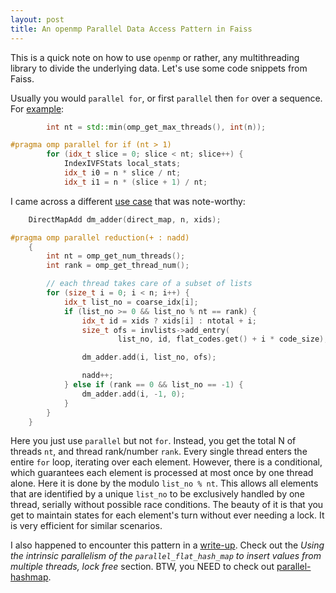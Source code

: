 ```yaml
---
layout: post
title: An openmp Parallel Data Access Pattern in Faiss
---
```


This is a quick note on how to use `openmp` or rather, any multithreading library to divide the underlying data. Let's use some code snippets from Faiss.

Usually you would `parallel for`, or first `parallel` then `for` over a sequence. For [example](https://github.com/facebookresearch/faiss/blob/v1.7.2/faiss/IndexIVF.cpp#L350):

```c++
        int nt = std::min(omp_get_max_threads(), int(n));

#pragma omp parallel for if (nt > 1)
        for (idx_t slice = 0; slice < nt; slice++) {
            IndexIVFStats local_stats;
            idx_t i0 = n * slice / nt;
            idx_t i1 = n * (slice + 1) / nt;
```

I came across a different [use case](https://github.com/facebookresearch/faiss/blob/v1.7.2/faiss/IndexIVF.cpp#L253) that was note-worthy:

```c++
    DirectMapAdd dm_adder(direct_map, n, xids);

#pragma omp parallel reduction(+ : nadd)
    {
        int nt = omp_get_num_threads();
        int rank = omp_get_thread_num();

        // each thread takes care of a subset of lists
        for (size_t i = 0; i < n; i++) {
            idx_t list_no = coarse_idx[i];
            if (list_no >= 0 && list_no % nt == rank) {
                idx_t id = xids ? xids[i] : ntotal + i;
                size_t ofs = invlists->add_entry(
                        list_no, id, flat_codes.get() + i * code_size);

                dm_adder.add(i, list_no, ofs);

                nadd++;
            } else if (rank == 0 && list_no == -1) {
                dm_adder.add(i, -1, 0);
            }
        }
    }
```

Here you just use `parallel` but not `for`. Instead, you get the total N of threads `nt`, and thread rank/number `rank`. Every single thread enters the entire `for` loop, iterating over each element. However, there is a conditional, which guarantees each element is processed at most once by one thread alone. Here it is done by the modulo `list_no % nt`. This allows all elements that are identified by a unique `list_no` to be exclusively handled by one thread, serially without possible race conditions. The beauty of it is that you get to maintain states for each element's turn without ever needing a lock. It is very efficient for similar scenarios.

I also happened to encounter this pattern in a [write-up](https://greg7mdp.github.io/parallel-hashmap/). Check out the _Using the intrinsic parallelism of the `parallel_flat_hash_map` to insert values from multiple threads, lock free_ section. BTW, you NEED to check out [parallel-hashmap](https://github.com/greg7mdp/parallel-hashmap).
